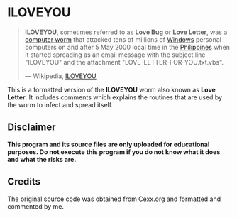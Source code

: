 # ILOVEYOU

> **ILOVEYOU**, sometimes referred to as **Love Bug** or **Love Letter**, was a
> [computer worm](https://en.wikipedia.org/wiki/Computer_worm) that attacked tens of millions of [Windows](https://en.wikipedia.org/wiki/Microsoft_Windows) personal computers on
> and after 5 May 2000 local time in the [Philippines](https://en.wikipedia.org/wiki/Philippines) when it started spreading
> as an email message with the subject line "ILOVEYOU" and the attachment
> "LOVE-LETTER-FOR-YOU.txt.vbs".
>
> — Wikipedia, [ILOVEYOU](https://en.wikipedia.org/wiki/ILOVEYOU)

This is a formatted version of the **ILOVEYOU** worm also known as **Love Letter**. It includes comments which explains the routines that are used by
the worm to infect and spread itself.

## Disclaimer

**This program and its source files are only uploaded for educational purposes. Do not execute this program if you do not know what it does and what the risks are.**

## Credits

The original source code was obtained from [Cexx.org](http://www.cexx.org/loveletter.htm) and formatted and commented by me.

